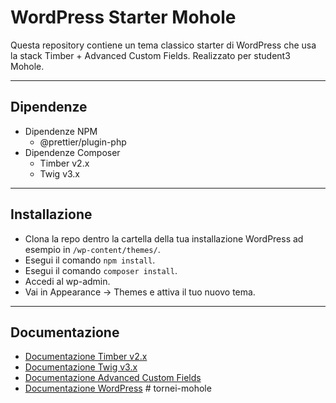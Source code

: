 # WordPress Starter Mohole

Questa repository contiene un tema classico starter di WordPress che usa la stack Timber + Advanced Custom Fields. Realizzato per student3 Mohole.

---

## Dipendenze

- Dipendenze NPM
  - @prettier/plugin-php
- Dipendenze Composer
  - Timber v2.x
  - Twig v3.x

---

## Installazione

- Clona la repo dentro la cartella della tua installazione WordPress ad esempio in `/wp-content/themes/`.
- Esegui il comando `npm install`.
- Esegui il comando `composer install`.
- Accedi al wp-admin.
- Vai in Appearance → Themes e attiva il tuo nuovo tema.

---

## Documentazione

- [Documentazione Timber v2.x](https://timber.github.io/docs/v2/)
- [Documentazione Twig v3.x](https://twig.symfony.com/doc/)
- [Documentazione Advanced Custom Fields](https://www.advancedcustomfields.com/resources/)
- [Documentazione WordPress](https://developer.wordpress.org/)
#   t o r n e i - m o h o l e  
 
